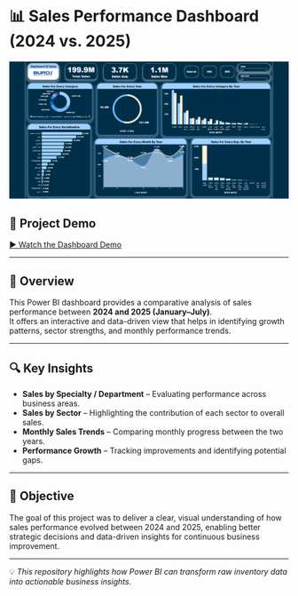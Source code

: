# 📊 Sales Performance Dashboard (2024 vs. 2025)

![Sales Comparing Dashboard](Sales%20Comparing.jpeg)

## 🎥 Project Demo
[▶️ Watch the Dashboard Demo](Sales%20Comparing.mp4)

---

## 📘 Overview
This Power BI dashboard provides a comparative analysis of sales performance between **2024 and 2025 (January–July)**.  
It offers an interactive and data-driven view that helps in identifying growth patterns, sector strengths, and monthly performance trends.

---

## 🔍 Key Insights
- **Sales by Specialty / Department** – Evaluating performance across business areas.  
- **Sales by Sector** – Highlighting the contribution of each sector to overall sales.  
- **Monthly Sales Trends** – Comparing monthly progress between the two years.  
- **Performance Growth** – Tracking improvements and identifying potential gaps.  

---

## 🎯 Objective
The goal of this project was to deliver a clear, visual understanding of how sales performance evolved between 2024 and 2025, enabling better strategic decisions and data-driven insights for continuous business improvement.

---

💡 *This repository highlights how Power BI can transform raw inventory data into actionable business insights.*  
